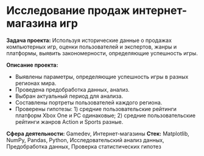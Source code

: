 # Исследование продаж интернет-магазина игр

**Задача проекта:** Используя исторические данные о продажах компьютерных игр, оценки пользователей и экспертов, жанры и платформы, выявить закономерности, определяющие успешность игры.

**Описание проекта:**
- Выявлены параметры, определяющие успешность игры в разных регионах мира.
- Проведена предобработка данных, анализ.
- Выбран актуальный период для анализа.
- Составлены портреты пользователей каждого региона.
- Проверены гипотезы: 1) средние пользовательские рейтинги платформ Xbox One и PC одинаковые; 2) средние пользовательские рейтинги жанров Action и Sports разные.

**Сфера деятельности:** Gamedev, Интернет-магазины
**Стек:** Matplotlib, NumPy, Pandas, Python, Исследовательский анализ данных, Предобработка данных, Проверка статистических гипотез
